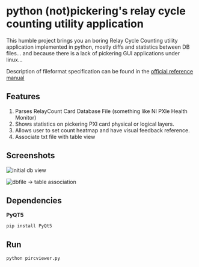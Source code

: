 # python (not)pickering's relay cycle counting utility application

This humble project brings you an boring Relay Cycle Counting utility application implemented in python, mostly diffs and statistics between DB files... and because there is a lack of pickering GUI applications under linux...

Description of fileformat specification can be found in the [official reference manual](https://downloads.pickeringtest.info/downloads/RelayCountingApplication/RelayCountingAppHelp.pdf)

## Features

1. Parses RelayCount Card Database File (something like NI PXIe Health Monitor)
2. Shows statistics on pickering PXI card physical or logical layers.
3. Allows user to set count heatmap and have visual feedback reference.
4. Associate txt file with table view

## Screenshots

![initial db view](./img/app1.png)

![dbfile -> table association](./img/app2.png)

## Dependencies

**PyQT5**
```
pip install PyQt5
```

## Run
```
python pircviewer.py
```
